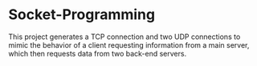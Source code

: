 # Socket-Programming
This project generates a TCP connection and two UDP connections to mimic the behavior of a client requesting information from a main server, which then requests data from two back-end servers.
